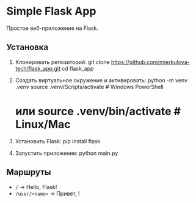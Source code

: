 # Simple Flask App

Простое веб-приложение на Flask.

## Установка

1. Клонировать репозиторий:
   git clone https://github.com/mierkulova-tech/flask_app.git
   cd flask_app

2. Создать виртуальное окружение и активировать:
   python -m venv .venv
   source .venv/Scripts/activate  # Windows PowerShell
   # или source .venv/bin/activate  # Linux/Mac

3. Установить Flask:
   pip install flask

4. Запустить приложение:
   python main.py

## Маршруты

- `/` → Hello, Flask!
- `/user/<name>` → Привет, <name>!
